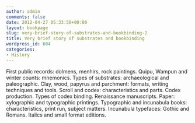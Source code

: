 ```yaml
---
author: admin
comments: false
date: 2012-04-27 05:33:50+00:00
layout: bookpage
slug: very-brief-story-of-substrates-and-bookbinding-2
title: Very brief story of substrates and bookbinding
wordpress_id: 604
categories:
- History
---
```


First public records: dolmens, menhirs, rock paintings. Quipu, Wampun and winter counts: mnemonics. Types of substrates: archaeological and paleographic.  Clay, wood, papyrus and parchment: formats, writing techniques and tools. Scroll and codex: characteristics and parts. Codex production. Types of codex binding. Renaissance manuscripts. Paper: xylographic and typographic printings. Typographic and incunabula books: characteristics, print run, subject matters. Incunabula typefaces: Gothic and Romans. Italics and small format editions.
